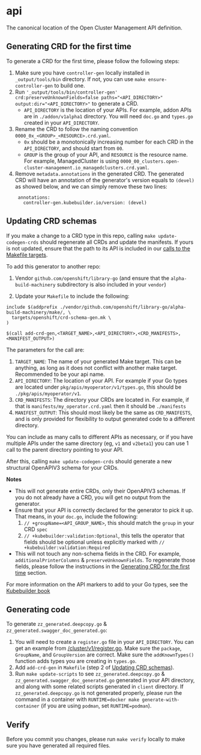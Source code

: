 # api

The canonical location of the Open Cluster Management API definition.

## Generating CRD for the first time

To generate a CRD for the first time, please follow the following steps:
1. Make sure you have `controller-gen` locally installed in `_output/tools/bin` directory. If not, you can use `make ensure-controller-gen` to build one.
2. Run `'_output/tools/bin/controller-gen' crd:preserveUnknownFields=false paths="<API_DIRECTORY>" output:dir="<API_DIRECTORY>"` to generate a CRD.
   - `API_DIRECTORY` is the location of your APIs. For example, addon APIs are in `./addon/v1alpha1` directory. You will need `doc.go` and `types.go` created in your `API_DIRECTORY`.
3. Rename the CRD to follow the naming convention `0000_0x_<GROUP>_<RESOURCE>.crd.yaml`. 
   - `0x` should be a monotonically increasing number for each CRD in the `API_DIRECTORY`, and should start from `00`. 
   - `GROUP` is the group of your API, and `RESOURCE` is the resource name. For example, ManagedCluster is using `0000_00_clusters.open-cluster-management.io_managedclusters.crd.yaml`.
4. Remove `metadata.annotations` in the generated CRD. The generated CRD will have an annotation of the generator's version equals to `(devel)` as showed below, and we can simply remove these two lines:
   ```
    annotations:
      controller-gen.kubebuilder.io/version: (devel)
   ```

## Updating CRD schemas

If you make a change to a CRD type in this repo, calling `make update-codegen-crds` should regenerate all CRDs and update the manifests. If yours is not updated, ensure that the path to its API is included in our [calls to the Makefile targets](https://github.com/openshift/api/blob/release-4.5/Makefile#L17-L29).

To add this generator to another repo:
1. Vendor `github.com/openshift/library-go` (and ensure that the `alpha-build-machinery` subdirectory is also included in your `vendor`)

2. Update your `Makefile` to include the following:
```
include $(addprefix ./vendor/github.com/openshift/library-go/alpha-build-machinery/make/, \
  targets/openshift/crd-schema-gen.mk \
)

$(call add-crd-gen,<TARGET_NAME>,<API_DIRECTORY>,<CRD_MANIFESTS>,<MANIFEST_OUTPUT>)
```
The parameters for the call are:

1. `TARGET_NAME`: The name of your generated Make target. This can be anything, as long as it does not conflict with another make target. Recommended to be your api name.
2. `API_DIRECTORY`: The location of your API. For example if your Go types are located under `pkg/apis/myoperator/v1/types.go`, this should be `./pkg/apis/myoperator/v1`.
3. `CRD_MANIFESTS`: The directory your CRDs are located in. For example, if that is `manifests/my_operator.crd.yaml` then it should be `./manifests`
4. `MANIFEST_OUTPUT`: This should most likely be the same as `CRD_MANIFESTS`, and is only provided for flexibility to output generated code to a different directory.

You can include as many calls to different APIs as necessary, or if you have multiple APIs under the same directory (eg, `v1` and `v2beta1`) you can use 1 call to the parent directory pointing to your API.

After this, calling `make update-codegen-crds` should generate a new structural OpenAPIV3 schema for your CRDs.

**Notes**

- This will not generate entire CRDs, only their OpenAPIV3 schemas. If you do not already have a CRD, you will get no output from the generator.
- Ensure that your API is correctly declared for the generator to pick it up. That means, in your `doc.go`, include the following:
  1. `// +groupName=<API_GROUP_NAME>`, this should match the `group` in your CRD `spec`
  2. `// +kubebuilder:validation:Optional`, this tells the operator that fields should be optional unless explicitly marked with `// +kubebuilder:validation:Required`
- This will not touch any non-schema fields in the CRD. For example, `additionalPrinterColumns` & `preserveUnknownFields`. To regenerate those fields, please follow the instructions in the [Generating CRD for the first time](#Generating-CRD-for-the-first-time) section.

For more information on the API markers to add to your Go types, see the [Kubebuilder book](https://book.kubebuilder.io/reference/markers.html)

## Generating code
To generate `zz_generated.deepcopy.go` & `zz_generated.swagger_doc_generated.go`:
1. You will need to create a `register.go` file in your `API_DIRECTORY`. You can get an example from [/cluster/v1/register.go](/cluster/v1/register.go). Make sure the `package`, `GroupName`, and `GroupVersion` are correct. Make sure the `addKnownTypes()` function adds types you are creating in `types.go`.
2. Add `add-crd-gen` in `Makefile` (step 2 of [Updating CRD schemas](#Updating-CRD-schemas)).
3. Run `make update-scripts` to see `zz_generated.deepcopy.go` & `zz_generated.swagger_doc_generated.go` generated in your API directory, and along with some related scripts generated in `client` directory. If `zz_generated.deepcopy.go` is not generated properly, please run the command in a container with `RUNTIME=docker make generate-with-container` (if you are using `podman`, set `RUNTIME=podman`).

## Verify
Before you commit you changes, please run `make verify` locally to make sure you have generated all required files.